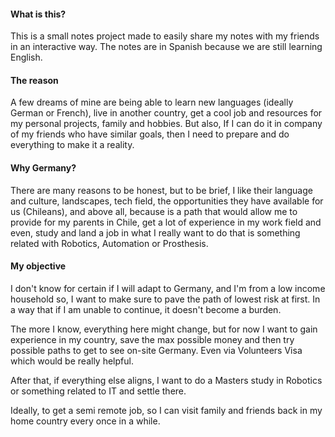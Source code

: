 #### What is this?
This is a small notes project made to easily share my notes with my friends in an interactive way. The notes are in Spanish because we are still learning English.

#### The reason
A few dreams of mine are being able to learn new languages (ideally German or French), live in another country, get a cool job and resources for my personal projects, family and hobbies.
But also, If I can do it in company of my friends who have similar goals, then I need to prepare and do everything to make it a reality.

#### Why Germany?
There are many reasons to be honest, but to be brief, I like their language and culture, landscapes, tech field, the opportunities they have available for us (Chileans), and above all, because is a path that would allow me to provide for my parents in Chile, get a lot of experience in my work field and even, study and land a job in what I really want to do that is something related with Robotics, Automation or Prosthesis.

#### My objective
I don't know for certain if I will adapt to Germany, and I'm from a low income household so, I want to make sure to pave the path of lowest risk at first. In a way that if I am unable to continue, it doesn't become a burden.

The more I know, everything here might change, but for now I want to gain experience in my country, save the max possible money and then try possible paths to get to see on-site Germany. Even via Volunteers Visa which would be really helpful.

After that, if everything else aligns, I want to do a Masters study in Robotics or something related to IT and settle there.

Ideally, to get a semi remote job, so I can visit family and friends back in my home country every once in a while.